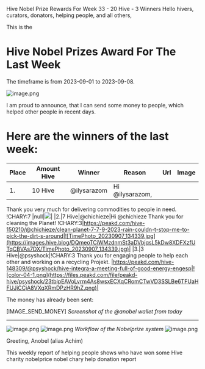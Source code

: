 Hive Nobel Prize Rewards For Week 33 - 20 Hive - 3 Winners
Hello hivers, curators, donators, helping people, and all others,

This is the
# Hive Nobel Prizes Award For The Last Week
The timeframe is from 2023-09-01 to 2023-09-08.

![image.png](https://files.peakd.com/file/peakd-hive/anobel/23wgU5QrADfW17UpV728xedX7gC8tRcBDB9vDg8N39QbJU5cXyK6zcvLGPH28LwuTZYkk.png)

I am proud to announce, that I can send some money to people, which helped other people in recent days.

# Here are the winners of the last week:

|Place|Amount Hive|Winner|Reason|Url|Image|
|-|-|-|-|-|-|
|1.|10 Hive|@ilysarazom|Hi @ilysarazom,
Thank you very much for delivering commodities to people in need.
!CHARY:7
|null|![](https://i.imgur.com/0tfDZW2.jpg)|
|2.|7 Hive|@chichieze|Hi @chichieze 
Thank you for cleaning the Planet!
!CHARY:3|https://peakd.com/hive-150210/@chichieze/clean-planet-7-7-9-2023-rain-couldn-t-stop-me-to-pick-the-dirt-s-around|![TimePhoto_20230907_134339.jpg](https://images.hive.blog/DQmeoTCiWMzdnmSt3aDVbjqsL5kDw8XDFXzfUTqCBVAs7DX/TimePhoto_20230907_134339.jpg)|
|3.|3 Hive|@psyshock|!CHARY:3
Thank you for engaging people to help each other and working on a recycling Projekt. |https://peakd.com/hive-148309/@psyshock/hive-integra-a-meeting-full-of-good-energy-engesp|![color-04-1.png](https://files.peakd.com/file/peakd-hive/psyshock/23tbipEAVoLvrm4As8wsxECXqCRomCTwVD3SSLBe6TFUaHFUJjCCjA8VXqXRmDPzHR9hZ.png)|



The money has already been sent:

[IMAGE_SEND_MONEY]
*Screenshot of the @anobel wallet from today*

--- 
![image.png](https://files.peakd.com/file/peakd-hive/anobel/23t79QKG7fJh2yqmZXxqsnHUieWodfrg8Q7iypCaG3HVexRxVugD3gnKqvvWfuNUyLXiY.png)
![image.png](https://files.peakd.com/file/peakd-hive/anobel/23vsmbzaM8PtfucVYFSj5gtesXtWAG7YkhtXvUDXQARn9A4DXULKTLimnMvdWnZDnXxgg.png)
*Workflow of the Nobelprize system*
![image.png](https://files.peakd.com/file/peakd-hive/anobel/23tGVGGcMFppCQZggFSHaDkZpojPUSRBJzCh4C6y4xs3gU6Fdf3VtZtdzQ6tAgnTV2G1n.png)

Greeting, Anobel (alias Achim)



This weekly report of helping people shows who have won some Hive
charity nobelprice nobel chary help donation report